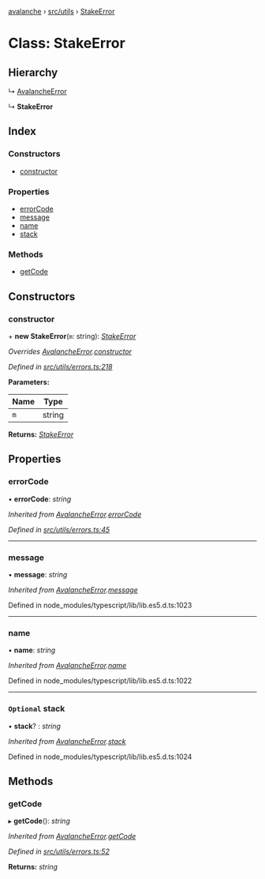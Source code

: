 [avalanche](../README.md) › [src/utils](../modules/src_utils.md) › [StakeError](src_utils.stakeerror.md)

# Class: StakeError

## Hierarchy

  ↳ [AvalancheError](src_utils.avalancheerror.md)

  ↳ **StakeError**

## Index

### Constructors

* [constructor](src_utils.stakeerror.md#constructor)

### Properties

* [errorCode](src_utils.stakeerror.md#errorcode)
* [message](src_utils.stakeerror.md#message)
* [name](src_utils.stakeerror.md#name)
* [stack](src_utils.stakeerror.md#optional-stack)

### Methods

* [getCode](src_utils.stakeerror.md#getcode)

## Constructors

###  constructor

\+ **new StakeError**(`m`: string): *[StakeError](src_utils.stakeerror.md)*

*Overrides [AvalancheError](src_utils.avalancheerror.md).[constructor](src_utils.avalancheerror.md#constructor)*

*Defined in [src/utils/errors.ts:218](https://github.com/ava-labs/avalanchejs/blob/8c220c6/src/utils/errors.ts#L218)*

**Parameters:**

Name | Type |
------ | ------ |
`m` | string |

**Returns:** *[StakeError](src_utils.stakeerror.md)*

## Properties

###  errorCode

• **errorCode**: *string*

*Inherited from [AvalancheError](src_utils.avalancheerror.md).[errorCode](src_utils.avalancheerror.md#errorcode)*

*Defined in [src/utils/errors.ts:45](https://github.com/ava-labs/avalanchejs/blob/8c220c6/src/utils/errors.ts#L45)*

___

###  message

• **message**: *string*

*Inherited from [AvalancheError](src_utils.avalancheerror.md).[message](src_utils.avalancheerror.md#message)*

Defined in node_modules/typescript/lib/lib.es5.d.ts:1023

___

###  name

• **name**: *string*

*Inherited from [AvalancheError](src_utils.avalancheerror.md).[name](src_utils.avalancheerror.md#name)*

Defined in node_modules/typescript/lib/lib.es5.d.ts:1022

___

### `Optional` stack

• **stack**? : *string*

*Inherited from [AvalancheError](src_utils.avalancheerror.md).[stack](src_utils.avalancheerror.md#optional-stack)*

Defined in node_modules/typescript/lib/lib.es5.d.ts:1024

## Methods

###  getCode

▸ **getCode**(): *string*

*Inherited from [AvalancheError](src_utils.avalancheerror.md).[getCode](src_utils.avalancheerror.md#getcode)*

*Defined in [src/utils/errors.ts:52](https://github.com/ava-labs/avalanchejs/blob/8c220c6/src/utils/errors.ts#L52)*

**Returns:** *string*
